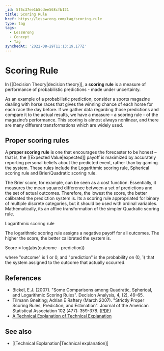 ```yaml
---
_id: 5f5c37ee1b5cdee568cfb121
title: Scoring Rule
href: https://lesswrong.com/tag/scoring-rule
type: tag
tags:
  - LessWrong
  - Concept
  - Tag
synchedAt: '2022-08-29T11:13:19.177Z'
---
```

# Scoring Rule

In [[Decision Theory|decision theory]], a **scoring rule** is a measure of performance of probabilistic predictions - made under uncertainty.

As an example of a probabilistic prediction, consider a sports magazine dealing with horse races that gives the winning chance of each horse for each race the day before. If we gather data regarding those predictions and compare it to the actual results, we have a measure – a scoring rule - of the magazine’s performance. This scoring is almost always nonlinear, and there are many different transformations which are widely used.

## Proper scoring rules

A **proper scoring rule** is one that encourages the forecaster to be honest – that is, the [[Expected Value|expected]] payoff is maximized by accurately reporting personal beliefs about the predicted event, rather than by gaming the system. These rules include the Logarithmic scoring rule, Spherical scoring rule and Brier/Quadratic scoring rule.

The Brier score, for example, can be seen as a cost function. Essentially, it measures the mean squared difference between a set of predictions and the set of actual outcomes. Therefore, the lowest the score, the better calibrated the prediction system is. Its a scoring rule appropriated for binary of multiple discrete categories, but it should be used with ordinal variables. Mathematically, its an affine transformation of the simpler Quadratic scoring rule.

Logarithmic scoring rule

The logarithmic scoring rule assigns a negative payoff for all outcomes. The higher the score, the better calibrated the system is.

Score = log(abs(outcome - prediction))

where "outcome" is 1 or 0, and "prediction" is the probability on (0, 1) that the system assigned to the outcome that actually occurred.

## References

*   Bickel, E.J. (2007). "Some Comparisons among Quadratic, Spherical, and Logarithmic Scoring Rules". Decision Analysis, 4, (2), 49–65.
*   Tilmann Gneiting; Adrian E Raftery (March 2007). "Strictly Proper Scoring Rules, Prediction, and Estimation". Journal of the American Statistical Association 102 (477): 359-378. ([PDF](http://www.stat.washington.edu/raftery/Research/PDF/Gneiting2007jasa.pdf))
*   [A Technical Explanation of Technical Explanation](http://yudkowsky.net/rational/technical)

## See also

*   [[Technical Explanation|Technical explanation]]